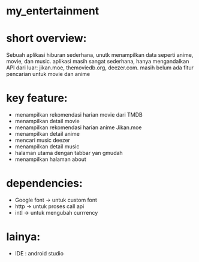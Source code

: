 # my_entertainment

# short overview:
Sebuah aplikasi hiburan sederhana, unutk menampilkan data
seperti anime, movie, dan music. aplikasi masih sangat sederhana,
hanya mengandalkan API dari luar: jikan.moe, themoviedb.org, deezer.com.
masih belum ada fitur pencarian untuk movie dan anime

# key feature:
- menampilkan rekomendasi harian movie dari TMDB
- menampilkan detail movie
- menampilkan rekomendasi harian anime Jikan.moe
- menampilkan detail anime
- mencari music deezer
- menampilkan detail music
- halaman utama dengan tabbar yan gmudah
- menampilkan halaman about

# dependencies:
- Google font -> untuk custom font
- http -> untuk proses call api
- intl -> untuk mengubah currrency

# lainya:
- IDE : android studio
